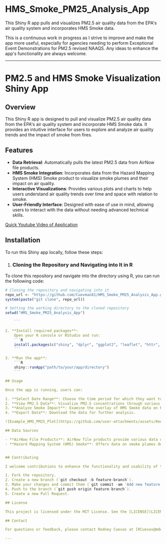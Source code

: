 # HMS_Smoke_PM25_Analysis_App
This Shiny R app pulls and visualizes PM2.5 air quality data from the EPA's air quality system and incorporates HMS Smoke data.

This is a continuous work in progress as I strive to improve and make the app more useful, especially for agencies needing to perform Exceptional Event Demonstrations for PM2.5 revised NAAQS. Any ideas to enhance the app's functionality are always welcome.

---

# PM2.5 and HMS Smoke Visualization Shiny App

## Overview

This Shiny R app is designed to pull and visualize PM2.5 air quality data from the EPA's air quality system and incorporate HMS Smoke data. It provides an intuitive interface for users to explore and analyze air quality trends and the impact of smoke from fires.

## Features

- **Data Retrieval**: Automatically pulls the latest PM2.5 data from AirNow file products.
- **HMS Smoke Integration**: Incorporates data from the Hazard Mapping System (HMS) Smoke product to visualize smoke plumes and their impact on air quality.
- **Interactive Visualizations**: Provides various plots and charts to help users understand air quality trends over time and space with relation to smoke.
- **User-Friendly Interface**: Designed with ease of use in mind, allowing users to interact with the data without needing advanced technical skills.

[Quick Youtube Video of Application](https://www.youtube.com/watch?v=N_yvcZIqZ88)

## Installation

To run this Shiny app locally, follow these steps:

1. ### Cloning the Repository and Navigating into It in R

To clone this repository and navigate into the directory using R, you can run the following code:

```r
# Cloning the repository and navigating into it
repo_url <- "https://github.com/Cuevman81/HMS_Smoke_PM25_Analysis_App.git"
system(paste("git clone", repo_url))

# Setting the working directory to the cloned repository
setwd("HMS_Smoke_PM25_Analysis_App")

    ```

2. **Install required packages**:
    Open your R console or RStudio and run:
    ```R
    install.packages(c("shiny", "dplyr", "ggplot2", "leaflet", "httr", "jsonlite", "maps", "sf", "DT", "lubridate"))
    ```

3. **Run the app**:
    ```R
    shiny::runApp("path/to/your/app/directory")
    ```

## Usage

Once the app is running, users can:

1. **Select Date Range**: Choose the time period for which they want to view the air quality data.
2. **View PM2.5 Data**: Visualize PM2.5 concentrations through various plots and maps.
3. **Analyze Smoke Impact**: Examine the overlay of HMS Smoke data on PM2.5 measurements to understand the correlation between smoke and air quality.
4. **Export Data**: Download the data for further analysis.

![Example_HMS_PM25_Plot](https://github.com/user-attachments/assets/0ee82602-de67-4a90-836a-b20e5a6bf390)

## Data Sources

- **AirNow File Products**: AirNow file products provide various data outputs to members of the broad user community who want access to real-time air quality data and air quality forecasts. Several types of data products and formats are available. File Products can be accessed at files.airnowtech.org. 
- **Hazard Mapping System (HMS) Smoke**: Offers data on smoke plumes detected via satellite, which can be correlated with air quality measurements.


## Contributing

I welcome contributions to enhance the functionality and usability of this app. If you would like to contribute, please follow these steps:

1. Fork the repository.
2. Create a new branch (`git checkout -b feature-branch`).
3. Make your changes and commit them (`git commit -am 'Add new feature'`).
4. Push to the branch (`git push origin feature-branch`).
5. Create a new Pull Request.

## License

This project is licensed under the MIT License. See the [LICENSE](LICENSE) file for details.

## Contact

For questions or feedback, please contact Rodney Cuevas at [RCuevas@mdeq.ms.gov](mailto:RCuevas@mdeq.ms.gov).

---

